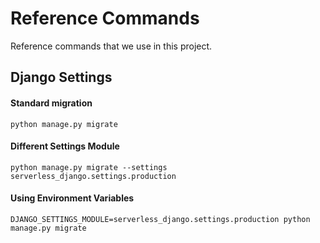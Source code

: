 # Reference Commands
Reference commands that we use in this project.

## Django Settings

#### Standard migration
```
python manage.py migrate
```

#### Different Settings Module
```
python manage.py migrate --settings serverless_django.settings.production
```

#### Using Environment Variables
```
DJANGO_SETTINGS_MODULE=serverless_django.settings.production python manage.py migrate
```